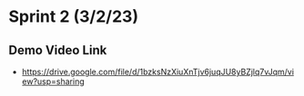 # Sprint 2 (3/2/23)

## Demo Video Link
* https://drive.google.com/file/d/1bzksNzXiuXnTjv6juqJU8yBZjlq7vJqm/view?usp=sharing
